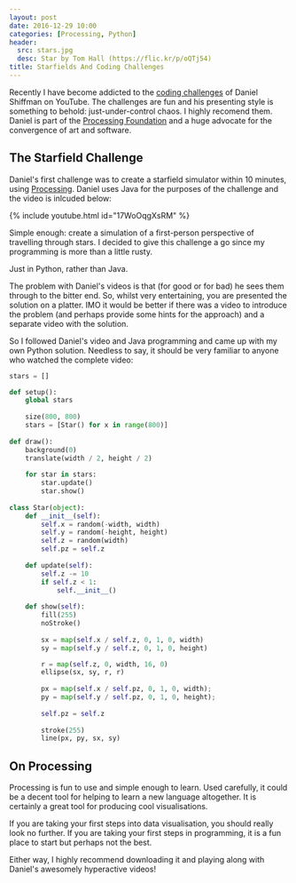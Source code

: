 ```yaml
---
layout: post
date: 2016-12-29 10:00
categories: [Processing, Python]
header:
  src: stars.jpg
  desc: Star by Tom Hall (https://flic.kr/p/oQTj54)
title: Starfields And Coding Challenges
---
```

Recently I have become addicted to the [coding
challenges](https://www.youtube.com/playlist?list=PLRqwX-V7Uu6ZiZxtDDRCi6uhfTH4FilpH)
of Daniel Shiffman on YouTube. The challenges are fun and his
presenting style is something to behold: just-under-control chaos. I
highly recomend them. Daniel is part of the [Processing
Foundation](https://processingfoundation.org/) and a huge advocate for
the convergence of art and software.

## The Starfield Challenge

Daniel's first challenge was to create a starfield simulator within 10
minutes, using [Processing](https://www.processing.org). Daniel uses
Java for the purposes of the challenge and the video is inlcuded
below:

{% include youtube.html id="17WoOqgXsRM" %}

Simple enough: create a simulation of a first-person perspective of
travelling through stars. I decided to give this challenge a go since
my programming is more than a little rusty.

Just in Python, rather than Java.

The problem with Daniel's videos is that (for good or for bad) he sees
them through to the bitter end. So, whilst very entertaining, you are
presented the solution on a platter. IMO it would be better if there
was a video to introduce the problem (and perhaps provide some hints
for the approach) and a separate video with the solution.

So I followed Daniel's video and Java programming and came up with my
own Python solution. Needless to say, it should be very familiar to
anyone who watched the complete video:

```python
stars = []

def setup():
    global stars
    
    size(800, 800)
    stars = [Star() for x in range(800)]
    
def draw():
    background(0)
    translate(width / 2, height / 2)
    
    for star in stars:
        star.update()
        star.show()
        
class Star(object):
    def __init__(self):
        self.x = random(-width, width)
        self.y = random(-height, height)
        self.z = random(width)
        self.pz = self.z
        
    def update(self):
        self.z -= 10
        if self.z < 1:
            self.__init__()
                
    def show(self):
        fill(255)
        noStroke()
        
        sx = map(self.x / self.z, 0, 1, 0, width)
        sy = map(self.y / self.z, 0, 1, 0, height)

        r = map(self.z, 0, width, 16, 0)        
        ellipse(sx, sy, r, r)
        
        px = map(self.x / self.pz, 0, 1, 0, width);
        py = map(self.y / self.pz, 0, 1, 0, height);
        
        self.pz = self.z
        
        stroke(255)
        line(px, py, sx, sy)
```

## On Processing

Processing is fun to use and simple enough to learn. Used carefully,
it could be a decent tool for helping to learn a new language
altogether. It is certainly a great tool for producing cool
visualisations.

If you are taking your first steps into data visualisation, you should
really look no further. If you are taking your first steps in
programming, it is a fun place to start but perhaps not the best.

Either way, I highly recommend downloading it and playing along with
Daniel's awesomely hyperactive videos!